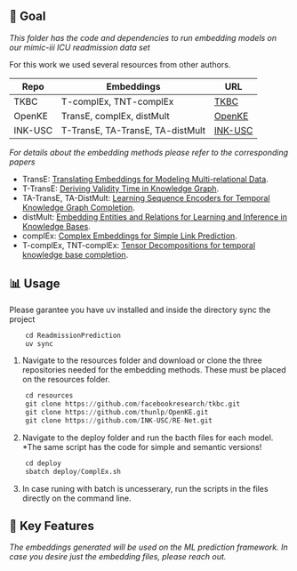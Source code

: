 ## 🎯 Goal
_This folder has the code and dependencies to run embedding models on our mimic-iii ICU readmission data set_

For this work we used several resources from other authors.

| Repo | Embeddings | URL  
|-----------|-----------|-----------|
| TKBC | T-complEx, TNT-complEx | [TKBC](https://github.com/facebookresearch/tkbc.git) |
| OpenKE | TransE, complEx, distMult | [OpenKE](https://github.com/thunlp/OpenKE.git) |
| INK-USC | T-TransE, TA-TransE, TA-distMult | [INK-USC](https://github.com/INK-USC/RE-Net.git) |


_For details about the embedding methods please refer to the corresponding papers_

- TransE: [Translating Embeddings for Modeling Multi-relational Data](https://proceedings.neurips.cc/paper/2013/hash/1cecc7a77928ca8133fa24680a88d2f9-Abstract.html).
- T-TransE: [Deriving Validity Time in Knowledge Graph](https://dl.acm.org/doi/abs/10.1145/3184558.3191639).
- TA-TransE, TA-DistMult: [Learning Sequence Encoders for Temporal Knowledge Graph Completion](https://arxiv.org/abs/1809.03202).
- distMult: [Embedding Entities and Relations for Learning and Inference in Knowledge Bases](https://arxiv.org/abs/1412.6575).
- complEx: [Complex Embeddings for Simple Link Prediction](https://proceedings.mlr.press/v48/trouillon16.html?ref=https://githubhelp.com).
- T-complEx, TNT-complEx: [Tensor Decompositions for temporal knowledge base completion](https://arxiv.org/abs/2004.04926).

## **📊 Usage**

Please garantee you have uv installed and inside the directory sync the project

````python
    cd ReadmissionPrediction
    uv sync
````

1. Navigate to the resources folder and download or clone the three repositories needed for the embedding methods. These must be placed on the resources folder.
````python
    cd resources
    git clone https://github.com/facebookresearch/tkbc.git
    git clone https://github.com/thunlp/OpenKE.git
    git clone https://github.com/INK-USC/RE-Net.git
````

2. Navigate to the deploy folder and run the bacth files for each model. *The same script has the code for simple and semantic versions!
````python
    cd deploy
    sbatch deploy/ComplEx.sh
````

3. In case runing with batch is uncesserary, run the scripts in the files directly on the command line.

## **📌 Key Features**

_The embeddings generated will be used on the ML prediction framework. In case you desire just the embedding files, please reach out._